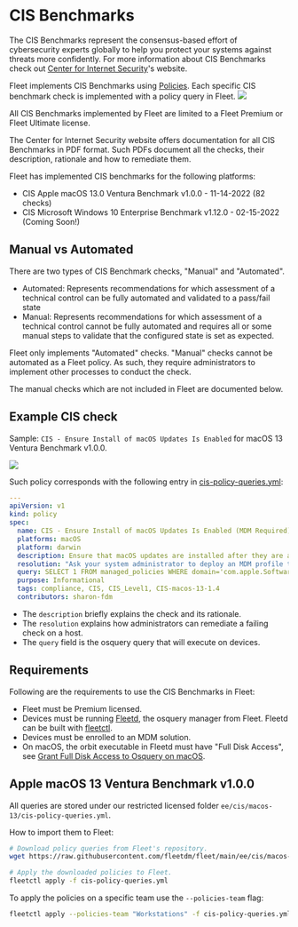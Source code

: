 # CIS Benchmarks

The CIS Benchmarks represent the consensus-based effort of cybersecurity experts globally to help you protect your systems against threats more confidently.
For more information about CIS Benchmarks check out [Center for Internet Security](https://www.cisecurity.org/cis-benchmarks)'s website.

Fleet implements CIS Benchmarks using [Policies](./REST-API.md#policies). Each specific CIS benchmark check is implemented with a policy query in Fleet.
<img src=https://user-images.githubusercontent.com/2073526/220428249-7a1b6433-24fe-4686-8dfb-b555c199f47d.png />

All CIS Benchmarks implemented by Fleet are limited to a Fleet Premium or Fleet Ultimate license.

The Center for Internet Security website offers documentation for all CIS Benchmarks in PDF format. Such PDFs document all the checks, their description, rationale and how to remediate them.

Fleet has implemented CIS benchmarks for the following platforms:
- CIS Apple macOS 13.0 Ventura Benchmark v1.0.0 - 11-14-2022 (82 checks) 
- CIS Microsoft Windows 10 Enterprise Benchmark v1.12.0 - 02-15-2022 (Coming Soon!)

## Manual vs Automated

There are two types of CIS Benchmark checks, "Manual" and "Automated".
- Automated: Represents recommendations for which assessment of a technical control can be fully automated and validated to a pass/fail state
- Manual: Represents recommendations for which assessment of a technical control cannot be fully automated and requires all or some manual steps to validate that the configured state is set as expected.

Fleet only implements "Automated" checks. "Manual" checks cannot be automated as a Fleet policy. As such, they require administrators to implement other processes to conduct the check.

The manual checks which are not included in Fleet are documented below. 

## Example CIS check

Sample: `CIS - Ensure Install of macOS Updates Is Enabled` for macOS 13 Ventura Benchmark v1.0.0.

<img src=https://user-images.githubusercontent.com/2073526/220428662-b324f6b7-7209-49a5-ae9f-4131316d8d1a.png />

Such policy corresponds with the following entry in [cis-policy-queries.yml](https://raw.githubusercontent.com/fleetdm/fleet/main/ee/cis/macos-13/cis-policy-queries.yml):
```yml
---
apiVersion: v1
kind: policy
spec:
  name: CIS - Ensure Install of macOS Updates Is Enabled (MDM Required)
  platforms: macOS
  platform: darwin
  description: Ensure that macOS updates are installed after they are available from Apple.
  resolution: "Ask your system administrator to deploy an MDM profile that enables automatic install of macOS updates."
  query: SELECT 1 FROM managed_policies WHERE domain='com.apple.SoftwareUpdate' AND name='AutomaticallyInstallMacOSUpdates' AND value=1 LIMIT 1;
  purpose: Informational
  tags: compliance, CIS, CIS_Level1, CIS-macos-13-1.4
  contributors: sharon-fdm
```

- The `description` briefly explains the check and its rationale.
- The `resolution` explains how administrators can remediate a failing check on a host.
- The `query` field is the osquery query that will execute on devices.

## Requirements

Following are the requirements to use the CIS Benchmarks in Fleet:

- Fleet must be Premium licensed.
- Devices must be running [Fleetd](https://fleetdm.com/docs/using-fleet/orbit), the osquery manager from Fleet. Fleetd can be built with [fleetctl](https://fleetdm.com/docs/using-fleet/adding-hosts#osquery-installer).
- Devices must be enrolled to an MDM solution.
- On macOS, the orbit executable in Fleetd must have "Full Disk Access", see [Grant Full Disk Access to Osquery on macOS](Adding-hosts.md#grant-full-disk-access-to-osquery-on-macos).

## Apple macOS 13 Ventura Benchmark v1.0.0

All queries are stored under our restricted licensed folder `ee/cis/macos-13/cis-policy-queries.yml`.

How to import them to Fleet:
```sh
# Download policy queries from Fleet's repository.
wget https://raw.githubusercontent.com/fleetdm/fleet/main/ee/cis/macos-13/cis-policy-queries.yml

# Apply the downloaded policies to Fleet.
fleetctl apply -f cis-policy-queries.yml
```

To apply the policies on a specific team use the `--policies-team` flag:
```sh
fleetctl apply --policies-team "Workstations" -f cis-policy-queries.yml
```